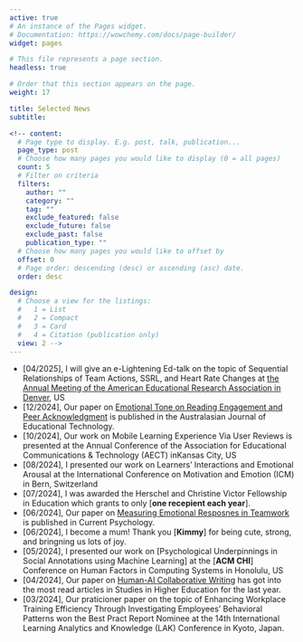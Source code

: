 ```yaml
---
active: true
# An instance of the Pages widget.
# Documentation: https://wowchemy.com/docs/page-builder/
widget: pages

# This file represents a page section.
headless: true

# Order that this section appears on the page.
weight: 17

title: Selected News
subtitle:

<!-- content:
  # Page type to display. E.g. post, talk, publication...
  page_type: post
  # Choose how many pages you would like to display (0 = all pages)
  count: 5
  # Filter on criteria
  filters:
    author: ""
    category: ""
    tag: ""
    exclude_featured: false
    exclude_future: false
    exclude_past: false
    publication_type: ""
  # Choose how many pages you would like to offset by
  offset: 0
  # Page order: descending (desc) or ascending (asc) date.
  order: desc

design:
  # Choose a view for the listings:
  #   1 = List
  #   2 = Compact
  #   3 = Card
  #   4 = Citation (publication only)
  view: 2 -->
---
```

* [04/2025], I will give an e-Lightening Ed-talk on the topic of Sequential Relationships of Team Actions, SSRL, and Heart Rate Changes at [the Annual Meeting of the American Educational Research Association in Denver](https://www.aera.net/Events-Meetings/Annual-Meeting/2025-Annual-Meeting), US
* [12/2024], Our paper on [Emotional Tone on Reading Engagement and Peer Acknowledgment](https://ajet.org.au/index.php/AJET/article/view/9122) is published in the Australasian Journal of Educational Technology. 
* [10/2024], Our work on Mobile Learning Experience Via User Reviews is presented at the Annual Conference of the Association for Educational Communications & Technology (AECT) inKansas City, US
* [08/2024], I presented our work on Learners’ Interactions and Emotional Arousal at the International Conference on Motivation and Emotion (ICM) in Bern, Switzerland
* [07/2024], I was awarded the Herschel and Christine Victor Fellowship in Education which grants to only [**one recepient each year**].
* [06/2024], Our paper on [Measuring Emotional Resposnes in Teamwork](https://link.springer.com/article/10.1007/s12144-024-06235-7) is published in Current Psychology.
* [06/2024], I become a mum! Thank you [**Kimmy**] for being cute, strong, and bringning us lots of joy.
* [05/2024], I presented our work on [Psychological Underpinnings in Social Annotations using Machine Learning] at the [**ACM CHI**] Conference on Human Factors in Computing Systems in Honolulu, US
* [04/2024], Our paper on [Human-AI Collaborative Writing](https://www-tandfonline-com.proxy3.library.mcgill.ca/doi/full/10.1080/03075079.2024.2323593) has got into the most read articles in Studies in Higher Education for the last year. 
* [03/2024], Our praticioner paper on the topic of Enhancing Workplace Training Efficiency Through Investigating Employees’ Behavioral Patterns won the Best Pract Report Nominee at the 14th International Learning Analytics and Knowledge (LAK) Conference in Kyoto, Japan. 